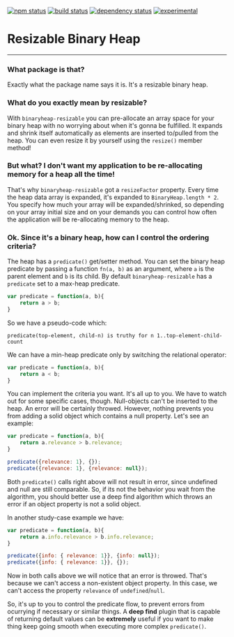 [![npm status](http://img.shields.io/npm/v/binaryheap-resizable.svg)](https://www.npmjs.org/package/binaryheap-resizable)
[![build status](https://secure.travis-ci.org/rsalesc/binaryheap-resizable.svg)](http://travis-ci.org/rsalesc/binaryheap-resizable)
[![dependency status](https://david-dm.org/rsalesc/binaryheap-resizable.svg)](https://david-dm.org/rsalesc/binaryheap-resizable)
[![experimental](http://img.shields.io/badge/stability-experimental-DD5F0A.svg)](http://nodejs.org/api/documentation.html#documentation_stability_index)


# Resizable Binary Heap
---

### What package is that?

Exactly what the package name says it is. It's a resizable binary heap.

### What do you exactly mean by resizable?

With `binaryheap-resizable` you can pre-allocate an array space for your binary heap with no worrying about when it's gonna be fulfilled. It expands and shrink itself automatically as elements are inserted to/pulled from the heap. You can even resize it by yourself using the `resize()` member method!

### But what? I don't want my application to be re-allocating memory for a heap all the time!

That's why `binaryheap-resizable` got a `resizeFactor` property. Every time the heap data array is expanded, it's expanded to `BinaryHeap.length * 2`. You specify how much your array will be expanded/shrinked, so depending on your array initial size and on your demands you can control how often the application will be re-allocating memory to the heap.

### Ok. Since it's a binary heap, how can I control the ordering criteria?

The heap has a `predicate()` get/setter method. You can set the binary heap predicate by passing a function `fn(a, b)` as an argument, where `a` is the parent element and `b` is its child. By default `binaryheap-resizable` has a `predicate` set to a max-heap predicate.

```javascript
var predicate = function(a, b){
    return a > b;
}
```
So we have a pseudo-code which:

```
predicate(top-element, child-n) is truthy for n 1..top-element-child-count
```

We can have a min-heap predicate only by switching the relational operator:
```javascript
var predicate = function(a, b){
    return a < b;
}
```

You can implement the criteria you want. It's all up to you. We have to watch out for some specific cases, though. Null-objects can't be inserted to the heap. An error will be certainly throwed. However, nothing prevents you from adding a solid object which contains a null property. Let's see an example:

```javascript
var predicate = function(a, b){
    return a.relevance > b.relevance;
}

predicate({relevance: 1}, {});
predicate({relevance: 1}, {relevance: null});
```

Both `predicate()` calls right above will not result in error, since undefined and null are still comparable. So, if its not the behavior you wait from the algorithm, you should better use a deep find algorithm which throws an error if an object property is not a solid object.

In another study-case example we have:

```javascript
var predicate = function(a, b){
    return a.info.relevance > b.info.relevance;
}

predicate({info: { relevance: 1}}, {info: null});
predicate({info: { relevance: 1}}, {});
```

Now in both calls above we will notice that an error is throwed. That's because we can't access a non-existent object property. In this case, we can't access the property `relevance` of `undefined`/`null`.

So, it's up to you to control the predicate flow, to prevent errors from ocurrying if necessary or similar things.
A **deep find** plugin that is capable of returning default values can be **extremely** useful if you want to make thing keep going smooth when executing more complex `predicate()`.




